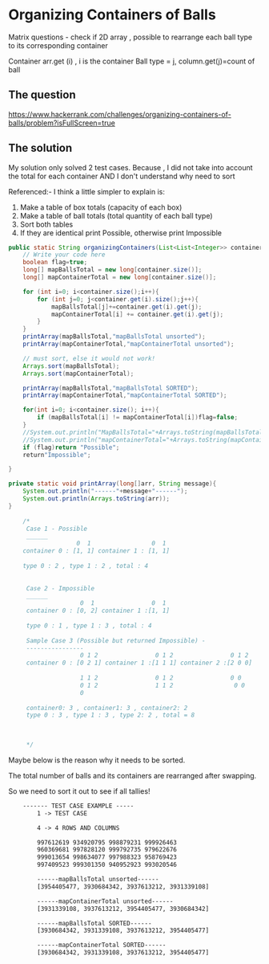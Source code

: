 # Organizing Containers of Balls

Matrix questions - check if 2D array , possible to rearrange each ball type to its corresponding container

Container arr.get (i) , i is the container
Ball type = j, column.get(j)=count of ball

## The question
https://www.hackerrank.com/challenges/organizing-containers-of-balls/problem?isFullScreen=true

## The solution

My solution only solved 2 test cases. Because , I did not take into account the total for each container AND I don't understand why need to sort

Referenced:-
I think a little simpler to explain is:
1. Make a table of box totals (capacity of each box)
2. Make a table of ball totals (total quantity of each ball type)
3. Sort both tables
4. If they are identical print Possible, otherwise print Impossible


```java
public static String organizingContainers(List<List<Integer>> container) {
    // Write your code here
    boolean flag=true;
    long[] mapBallsTotal = new long[container.size()];
    long[] mapContainerTotal = new long[container.size()];

    for (int i=0; i<container.size();i++){
        for (int j=0; j<container.get(i).size();j++){
            mapBallsTotal[j]+=container.get(i).get(j);
            mapContainerTotal[i] += container.get(i).get(j);
        }
    }
    printArray(mapBallsTotal,"mapBallsTotal unsorted");
    printArray(mapContainerTotal,"mapContainerTotal unsorted");

    // must sort, else it would not work!
    Arrays.sort(mapBallsTotal);
    Arrays.sort(mapContainerTotal);

    printArray(mapBallsTotal,"mapBallsTotal SORTED");
    printArray(mapContainerTotal,"mapContainerTotal SORTED");

    for(int i=0; i<container.size(); i++){
        if (mapBallsTotal[i] != mapContainerTotal[i])flag=false;
    }
    //System.out.println("MapBallsTotal="+Arrays.toString(mapBallsTotal));
    //System.out.println("mapContainerTotal="+Arrays.toString(mapContainerTotal));
    if (flag)return "Possible";
    return"Impossible";

}

private static void printArray(long[]arr, String message){
    System.out.println("------"+message+"------");
    System.out.println(Arrays.toString(arr));
}
    
    /*
     Case 1 - Possible
     ______
                   0  1                 0  1
    container 0 : [1, 1] container 1 : [1, 1]
    
    type 0 : 2 , type 1 : 2 , total : 4
     
     
     Case 2 - Impossible
     ______
                    0  1                0  1
     container 0 : [0, 2] container 1 :[1, 1]
     
     type 0 : 1 , type 1 : 3 , total : 4
     
     Sample Case 3 (Possible but returned Impossible) -
     ----------------
                    0 1 2                0 1 2                0 1 2
     container 0 : [0 2 1] container 1 :[1 1 1] container 2 :[2 0 0]
    
                    1 1 2                0 1 2                0 0 
                    0 1 2                1 1 2                 0 0
                    0 
    
     container0: 3 , container1: 3 , container2: 2
     type 0 : 3 , type 1 : 3 , type 2: 2 , total = 8
     
     

     */
```

Maybe below is the reason why it needs to be sorted. 

The total number of balls and its containers are rearranged after swapping. 

So we need to sort it out to see if all tallies!

```dtd
    ------- TEST CASE EXAMPLE ----- 
        1 -> TEST CASE

        4 -> 4 ROWS AND COLUMNS

        997612619 934920795 998879231 999926463
        960369681 997828120 999792735 979622676
        999013654 998634077 997988323 958769423
        997409523 999301350 940952923 993020546

        ------mapBallsTotal unsorted------
        [3954405477, 3930684342, 3937613212, 3931339108]

        ------mapContainerTotal unsorted------
        [3931339108, 3937613212, 3954405477, 3930684342]

        ------mapBallsTotal SORTED------
        [3930684342, 3931339108, 3937613212, 3954405477]

        ------mapContainerTotal SORTED------
        [3930684342, 3931339108, 3937613212, 3954405477]

```
